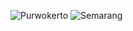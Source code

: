 ![Purwokerto](https://user-images.githubusercontent.com/43993349/72750856-99fe6f80-3bf0-11ea-8539-0a2ebbd963ff.png)
![Semarang](https://user-images.githubusercontent.com/43993349/72750858-99fe6f80-3bf0-11ea-84f1-ce6b5c17b4ef.png)
